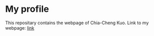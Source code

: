 # My profile
This repositary contains the webpage of Chia-Cheng Kuo.
Link to my webpage:
[link](https://kuochiacheng0318.github.io/cv/ "link")

